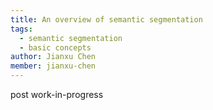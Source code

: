 ```yaml
---
title: An overview of semantic segmentation
tags:
  - semantic segmentation
  - basic concepts
author: Jianxu Chen
member: jianxu-chen
---
```


post work-in-progress